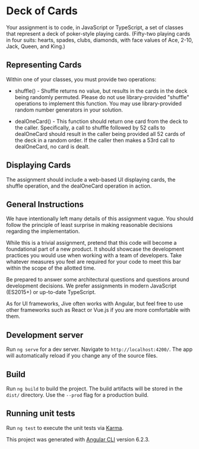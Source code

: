 # Deck of Cards

Your assignment is to code, in JavaScript or TypeScript, a set of classes that represent a deck of poker-style playing cards. (Fifty-two playing cards in four suits: hearts, spades, clubs, diamonds, with face values of Ace, 2-10, Jack, Queen, and King.)

## Representing Cards

Within one of your classes, you must provide two operations:

* shuffle() - Shuffle returns no value, but results in the cards in the deck being randomly permuted. Please do not use library-provided "shuffle" operations to implement this function. You may use library-provided random number generators in your solution.


* dealOneCard() - This function should return one card from the deck to the caller.
Specifically, a call to shuffle followed by 52 calls to dealOneCard should result in the caller being provided all 52 cards of the deck in a random order. If the caller then makes a 53rd call to dealOneCard, no card is dealt.

## Displaying Cards

The assignment should include a web-based UI displaying cards, the shuffle operation, and the dealOneCard operation in action.

## General Instructions

We have intentionally left many details of this assignment vague. You should follow the principle of least surprise in making reasonable decisions regarding the implementation.

While this is a trivial assignment, pretend that this code will become a foundational part of a new product. It should showcase the development practices you would use when working with a team of developers. Take whatever measures you feel are required for your code to meet this bar within the scope of the allotted time.

Be prepared to answer some architectural questions and questions around development decisions. We prefer assignments in modern JavaScript (ES2015+) or up-to-date TypeScript.

As for UI frameworks, Jive often works with Angular, but feel free to use other frameworks such as React or Vue.js if you are more comfortable with them.

## Development server

Run `ng serve` for a dev server. Navigate to `http://localhost:4200/`. The app will automatically reload if you change any of the source files.

## Build

Run `ng build` to build the project. The build artifacts will be stored in the `dist/` directory. Use the `--prod` flag for a production build.

## Running unit tests

Run `ng test` to execute the unit tests via [Karma](https://karma-runner.github.io).



This project was generated with [Angular CLI](https://github.com/angular/angular-cli) version 6.2.3.
